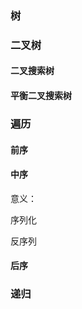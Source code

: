 ### 树

### 二叉树

#### 二叉搜索树

#### 平衡二叉搜索树



### 遍历

#### 前序

#### 中序

意义：

序列化

反序列

#### 后序



### 递归

